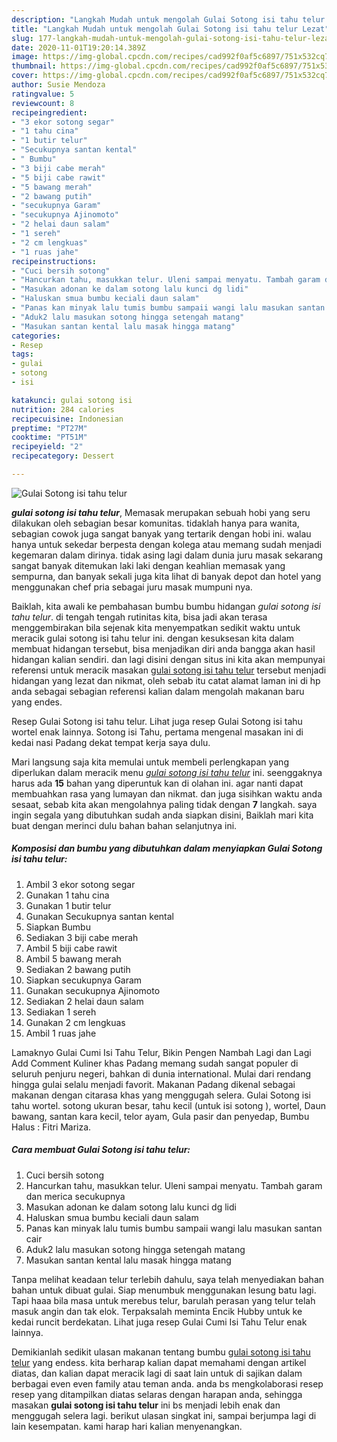 ```yaml
---
description: "Langkah Mudah untuk mengolah Gulai Sotong isi tahu telur Lezat"
title: "Langkah Mudah untuk mengolah Gulai Sotong isi tahu telur Lezat"
slug: 177-langkah-mudah-untuk-mengolah-gulai-sotong-isi-tahu-telur-lezat
date: 2020-11-01T19:20:14.389Z
image: https://img-global.cpcdn.com/recipes/cad992f0af5c6897/751x532cq70/gulai-sotong-isi-tahu-telur-foto-resep-utama.jpg
thumbnail: https://img-global.cpcdn.com/recipes/cad992f0af5c6897/751x532cq70/gulai-sotong-isi-tahu-telur-foto-resep-utama.jpg
cover: https://img-global.cpcdn.com/recipes/cad992f0af5c6897/751x532cq70/gulai-sotong-isi-tahu-telur-foto-resep-utama.jpg
author: Susie Mendoza
ratingvalue: 5
reviewcount: 8
recipeingredient:
- "3 ekor sotong segar"
- "1 tahu cina"
- "1 butir telur"
- "Secukupnya santan kental"
- " Bumbu"
- "3 biji cabe merah"
- "5 biji cabe rawit"
- "5 bawang merah"
- "2 bawang putih"
- "secukupnya Garam"
- "secukupnya Ajinomoto"
- "2 helai daun salam"
- "1 sereh"
- "2 cm lengkuas"
- "1 ruas jahe"
recipeinstructions:
- "Cuci bersih sotong"
- "Hancurkan tahu, masukkan telur. Uleni sampai menyatu. Tambah garam dan merica secukupnya"
- "Masukan adonan ke dalam sotong lalu kunci dg lidi"
- "Haluskan smua bumbu keciali daun salam"
- "Panas kan minyak lalu tumis bumbu sampaii wangi lalu masukan santan cair"
- "Aduk2 lalu masukan sotong hingga setengah matang"
- "Masukan santan kental lalu masak hingga matang"
categories:
- Resep
tags:
- gulai
- sotong
- isi

katakunci: gulai sotong isi 
nutrition: 284 calories
recipecuisine: Indonesian
preptime: "PT27M"
cooktime: "PT51M"
recipeyield: "2"
recipecategory: Dessert

---
```



![Gulai Sotong isi tahu telur](https://img-global.cpcdn.com/recipes/cad992f0af5c6897/751x532cq70/gulai-sotong-isi-tahu-telur-foto-resep-utama.jpg)

<b><i>gulai sotong isi tahu telur</i></b>, Memasak merupakan sebuah hobi yang seru dilakukan oleh sebagian besar komunitas. tidaklah hanya para wanita, sebagian cowok juga sangat banyak yang tertarik dengan hobi ini. walau hanya untuk sekedar berpesta dengan kolega atau memang sudah menjadi kegemaran dalam dirinya. tidak asing lagi dalam dunia juru masak sekarang sangat banyak ditemukan laki laki dengan keahlian memasak yang sempurna, dan banyak sekali juga kita lihat di banyak depot dan hotel yang menggunakan chef pria sebagai juru masak mumpuni nya.

Baiklah, kita awali ke pembahasan bumbu bumbu hidangan <i>gulai sotong isi tahu telur</i>. di tengah tengah rutinitas kita, bisa jadi akan terasa menggembirakan bila sejenak kita menyempatkan sedikit waktu untuk meracik gulai sotong isi tahu telur ini. dengan kesuksesan kita dalam membuat hidangan tersebut, bisa menjadikan diri anda bangga akan hasil hidangan kalian sendiri. dan lagi disini dengan situs ini kita akan mempunyai referensi untuk meracik masakan <u>gulai sotong isi tahu telur</u> tersebut menjadi hidangan yang lezat dan nikmat, oleh sebab itu catat alamat laman ini di hp anda sebagai sebagian referensi kalian dalam mengolah makanan baru yang endes.

Resep Gulai Sotong isi tahu telur. Lihat juga resep Gulai Sotong isi tahu wortel enak lainnya. Sotong isi Tahu, pertama mengenal masakan ini di kedai nasi Padang dekat tempat kerja saya dulu.


Mari langsung saja kita memulai untuk membeli perlengkapan yang diperlukan dalam meracik menu <u><i>gulai sotong isi tahu telur</i></u> ini. seenggaknya harus ada <b>15</b> bahan yang diperuntuk kan di olahan ini. agar nanti dapat membuahkan rasa yang lumayan dan nikmat. dan juga sisihkan waktu anda sesaat, sebab kita akan mengolahnya paling tidak dengan <b>7</b> langkah. saya ingin segala yang dibutuhkan sudah anda siapkan disini, Baiklah mari kita buat dengan merinci dulu bahan bahan selanjutnya ini.

<!--inarticleads1-->

##### Komposisi dan bumbu yang dibutuhkan dalam menyiapkan Gulai Sotong isi tahu telur:

1. Ambil 3 ekor sotong segar
1. Gunakan 1 tahu cina
1. Gunakan 1 butir telur
1. Gunakan Secukupnya santan kental
1. Siapkan  Bumbu
1. Sediakan 3 biji cabe merah
1. Ambil 5 biji cabe rawit
1. Ambil 5 bawang merah
1. Sediakan 2 bawang putih
1. Siapkan secukupnya Garam
1. Gunakan secukupnya Ajinomoto
1. Sediakan 2 helai daun salam
1. Sediakan 1 sereh
1. Gunakan 2 cm lengkuas
1. Ambil 1 ruas jahe


Lamaknyo Gulai Cumi Isi Tahu Telur, Bikin Pengen Nambah Lagi dan Lagi Add Comment Kuliner khas Padang memang sudah sangat populer di seluruh penjuru negeri, bahkan di dunia international. Mulai dari rendang hingga gulai selalu menjadi favorit. Makanan Padang dikenal sebagai makanan dengan citarasa khas yang menggugah selera. Gulai Sotong isi tahu wortel. sotong ukuran besar, tahu kecil (untuk isi sotong ), wortel, Daun bawang, santan kara kecil, telor ayam, Gula pasir dan penyedap, Bumbu Halus : Fitri Mariza. 

<!--inarticleads2-->

##### Cara membuat Gulai Sotong isi tahu telur:

1. Cuci bersih sotong
1. Hancurkan tahu, masukkan telur. Uleni sampai menyatu. Tambah garam dan merica secukupnya
1. Masukan adonan ke dalam sotong lalu kunci dg lidi
1. Haluskan smua bumbu keciali daun salam
1. Panas kan minyak lalu tumis bumbu sampaii wangi lalu masukan santan cair
1. Aduk2 lalu masukan sotong hingga setengah matang
1. Masukan santan kental lalu masak hingga matang


Tanpa melihat keadaan telur terlebih dahulu, saya telah menyediakan bahan bahan untuk dibuat gulai. Siap menumbuk menggunakan lesung batu lagi. Tapi haaa bila masa untuk merebus telur, barulah perasan yang telur telah masuk angin dan tak elok. Terpaksalah meminta Encik Hubby untuk ke kedai runcit berdekatan. Lihat juga resep Gulai Cumi Isi Tahu Telur enak lainnya. 

Demikianlah sedikit ulasan makanan tentang bumbu <u>gulai sotong isi tahu telur</u> yang endess. kita berharap kalian dapat memahami dengan artikel diatas, dan kalian dapat meracik lagi di saat lain untuk di sajikan dalam berbagai even even family atau teman anda. anda bs mengkolaborasi resep resep yang ditampilkan diatas selaras dengan harapan anda, sehingga masakan <b>gulai sotong isi tahu telur</b> ini bs menjadi lebih enak dan menggugah selera lagi. berikut ulasan singkat ini, sampai berjumpa lagi di lain kesempatan. kami harap hari kalian menyenangkan.
